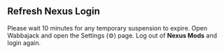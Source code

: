 ## Refresh Nexus Login

Please wait 10 minutes for any temporary suspension to expire.
Open Wabbajack and open the Settings (⚙️) page.
Log out of **Nexus Mods** and login again.
